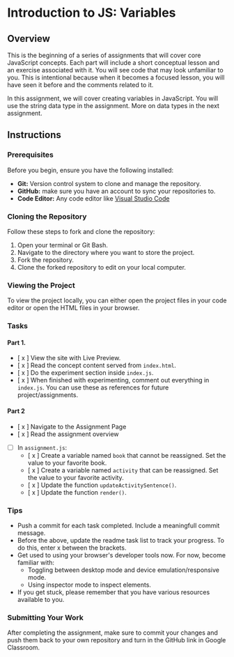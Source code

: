 # Introduction to JS: Variables

## Overview
This is the beginning of a series of assignments that will cover core JavaScript concepts. Each part will include a short conceptual lesson and an exercise associated with it. You will see code that may look unfamiliar to you. This is intentional because when it becomes a focused lesson, you will have seen it before and the comments related to it.

In this assignment, we will cover creating variables in JavaScript. You will use the string data type in the assignment. More on data types in the next assignment.

## Instructions

### Prerequisites

Before you begin, ensure you have the following installed:

- **Git:** Version control system to clone and manage the repository.
- **GitHub:** make sure you have an account to sync your repositories to.
- **Code Editor:** Any code editor like [Visual Studio Code](https://code.visualstudio.com/)

### Cloning the Repository

Follow these steps to fork and clone the repository:

1. Open your terminal or Git Bash.
2. Navigate to the directory where you want to store the project.
3. Fork the repository.
4. Clone the forked repository to edit on your local computer.

### Viewing the Project

To view the project locally, you can either open the project files in your code editor or open the HTML files in your browser.

### Tasks

#### Part 1.

- [ x ] View the site with Live Preview.
- [ x ] Read the concept content served from `index.html`.
- [ x ] Do the experiment section inside `index.js`.
- [ x ] When finished with experimenting, comment out everything in `index.js`. You can use these as references for future project/assignments.

#### Part 2

- [ x ] Navigate to the Assignment Page
- [ x ] Read the assignment overview
- [ ] In `assignment.js`:
    - [ x ] Create a variable named `book` that cannot be reassigned. Set the value to your favorite book.
    - [ x ] Create a variable named `activity` that can be reassigned. Set the value to your favorite activity.
    - [ x ] Update the function `updateActivitySentence()`.
    - [ x ] Update the function `render()`.


### Tips
- Push a commit for each task completed. Include a meaningfull commit message.
- Before the above, update the readme task list to track your progress. To do this, enter x between the brackets.
- Get used to using your browser's developer tools now. For now, become familiar with: 
    - Toggling between desktop mode and device emulation/responsive mode.
    - Using inspector mode to inspect elements.
- If you get stuck, please remember that you have various resources available to you.


### Submitting Your Work

After completing the assignment, make sure to commit your changes and push them back to your own repository and turn in the GitHub link in Google Classroom.
